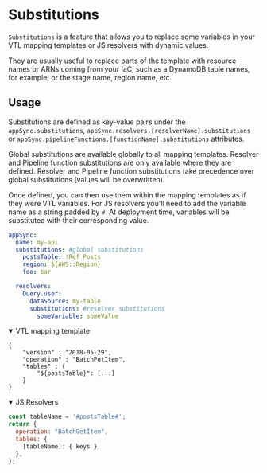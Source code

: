# Substitutions

`Substitutions` is a feature that allows you to replace some variables in your VTL mapping templates or JS resolvers with dynamic values.

They are usually useful to replace parts of the template with resource names or ARNs coming from your IaC, such as a DynamoDB table names, for example; or the stage name, region name, etc.

## Usage

Substitutions are defined as key-value pairs under the `appSync.substitutions`, `appSync.resolvers.[resolverName].substitutions` or `appSync.pipelineFunctions.[functionName].substitutions` attributes.

Global substitutions are available globally to all mapping templates. Resolver and Pipeline function substitutions are only available where they are defined. Resolver and Pipeline function substitutions take precedence over global substitutions (values will be overwritten).

Once defined, you can then use them within the mapping templates as if they were VTL variables. For JS resolvers you'll need to add the variable name as a string padded by `#`. At deployment time, variables will be substituted with their corresponding value.

```yaml
appSync:
  name: my-api
  substitutions: #global substitutions
    postsTable: !Ref Posts
    region: ${AWS::Region}
    foo: bar

  resolvers:
    Query.user:
      dataSource: my-table
      substitutions: #resolver substitutions
        someVariable: someValue
```

<details open>
  <summary>VTL mapping template</summary>

  ```vtl
  {
      "version" : "2018-05-29",
      "operation" : "BatchPutItem",
      "tables" : {
          "${postsTable}": [...]
      }
  }
  ```
</details>

<details open>
  <summary>JS Resolvers</summary>
  
  ```js
  const tableName = '#postsTable#';
  return {
    operation: "BatchGetItem",
    tables: {
      [tableName]: { keys },
    },
  };
  ```
</details>
